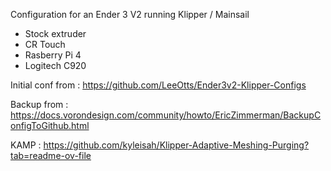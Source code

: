 Configuration for an Ender 3 V2 running Klipper / Mainsail
- Stock extruder
- CR Touch
- Rasberry Pi 4
- Logitech C920

Initial conf from : https://github.com/LeeOtts/Ender3v2-Klipper-Configs

Backup from : https://docs.vorondesign.com/community/howto/EricZimmerman/BackupConfigToGithub.html

KAMP : https://github.com/kyleisah/Klipper-Adaptive-Meshing-Purging?tab=readme-ov-file
